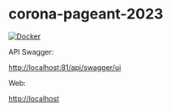 # corona-pageant-2023

[![Docker](https://github.com/glensouza/corona-pageant-2023/actions/workflows/docker-publish.yml/badge.svg)](https://github.com/glensouza/corona-pageant-2023/actions/workflows/docker-publish.yml)

API Swagger:

<http://localhost:81/api/swagger/ui>

Web:

<http://localhost>
